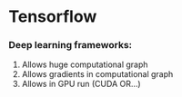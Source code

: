 # Tensorflow

### Deep learning frameworks:
 1. Allows huge computational graph
 2. Allows gradients in computational graph
 3. Allows in GPU run (CUDA OR...)
